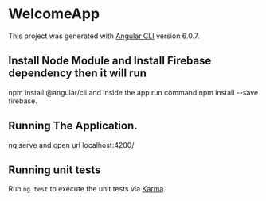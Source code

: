 # WelcomeApp

This project was generated with [Angular CLI](https://github.com/angular/angular-cli) version 6.0.7.

## Install Node Module and Install Firebase dependency then it will run

npm install @angular/cli and inside the app run command npm install --save firebase.

## Running The Application.
ng serve and open url localhost:4200/

## Running unit tests

Run `ng test` to execute the unit tests via [Karma](https://karma-runner.github.io).

